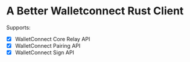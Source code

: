 # A Better Walletconnect Rust Client

Supports:

- [x] WalletConnect Core Relay API
- [x] WalletConnect Pairing API
- [x] WalletConnect Sign API
